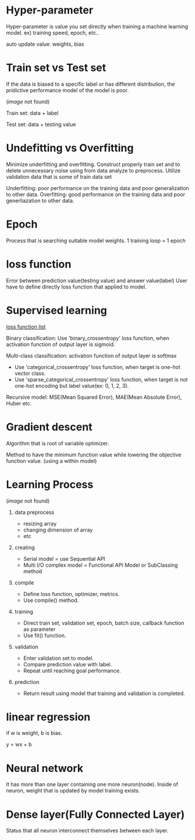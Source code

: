 # Hyper-parameter

Hyper-parameter is value you set directly when training a machine learning model.
ex) training speed, epoch, etc..

auto update value: weights, bias

# Train set vs Test set

If the data is biased to a specific label or has different distribution,
the pridictive performance model of the model is poor.

(_image_ not found)

Train set: data + label 

Test set: data + testing value 

# Undefitting vs Overfitting

Minimize underfitting and overfitting.
Construct properly train set and to delete unnecessary noise using from data analyze to preprocess.
Utilize validation data that is some of train data set

Underfitting: poor performance on the training data and poor generalization to other data.
Overfitting: good performance on the training data and poor generliazation to other data.

# Epoch

Process that is searching suitable model weights.
1 training loop = 1 epoch

# loss function

Error between prediction value(testing value) and answer value(label)
User have to define directly loss function that applied to model.

# Supervised learning 

[loss function list](https://www.tensorflow.org/api_docs/python/tf/keras/losses)

Binary classification: Use 'binary_crossentropy' loss function, when activation function of output layer is sigmoid.

Multi-class classification: activation function of output layer is softmax
  - Use 'categorical_crossentropy' loss function, when target is one-hot vector class.
  - Use 'sparse_categorical_crossentropy' loss function, when target is not one-hot encoding but label value(ex: 0, 1, 2, 3).

Recursive model: MSE(Mean Squared Error), MAE(Mean Absolute Error), Huber etc.

# Gradient descent

Algorithm that is root of variable optimizer.

Method to have the minimum function value while lowering the objective function value.
(using a within model)

# Learning Process

(_image_ not found)

1. data preprocess     
    - resizing array
    - changing dimension of array
    - etc

2. creating    
    - Serial model = use Sequential API
    - Multi I/O complex model = Functional API Model or SubClassing method

3. compile    
    - Define loss function, optimizer, metrics.
    - Use compile() method.

4. training    
    - Direct train set, validation set, epoch, batch size, callback function as parameter
    - Use fit() function.

5. validation    
    - Enter validation set to model.
    - Compare prediction value with label.
    - Repeat until reaching goal performance.

6. prediction    
    - Return result using model that training and validation is completed.

# linear regression

if w is weight, b is bias.

y = wx + b

# Neural network

It has more than one layer containing one more neuron(node).
Inside of neuron, weight that is updated by model training exists.

# Dense layer(Fully Connected Layer)

Status that all neuron interconnect themselves between each layer.
